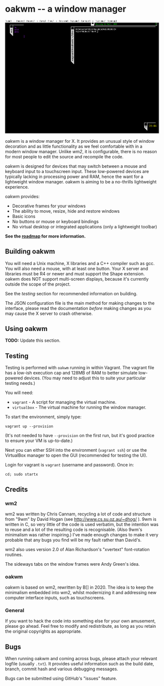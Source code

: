 # oakwm -- a window manager

![Version 2020.07.22](doc/v2020.07.22.jpg)

oakwm is a window manager for X. It provides an unusual style of window
decoration and as little functionality as we feel comfortable with in a
modern window manager. Unlike *wm2*, it is configurable, there is no
reason for most people to edit the source and recompile the code.

oakwm is designed for devices that may switch between a mouse and
keyboard input to a touchscreen input. These low-powered devices are
typically lacking in processing power and RAM, hence the want for a
lightweight window manager. oakwm is aiming to be a no-thrills
lightweight experience.

oakwm provides:

* Decorative frames for your windows
* The ability to move, resize, hide and restore windows
* Basic icons
* No buttons or mouse or keyboard bindings
* No virtual desktop or integrated applications (only a lightweight toolbar)

**See the [roadmap](roadmap.md) for more information.**

## Building oakwm

You will need a Unix machine, X libraries and a C++ compiler such as
gcc. You will also need a mouse, with at least one button. Your X
server and libraries must be R4 or newer and must support the Shape
extension. oakwm does NOT support multi-screen displays, because it's currently
outside the scope of the project.

See the *testing* section for recommended information on building.

The JSON configuration file is the main method for making changes to the
interface, please read the documentation *before* making changes as you may
cause the X server to crash otherwise.

## Using oakwm

**TODO:** Update this section.

## Testing

Testing is performed with `oakwm` running in within Vagrant. The vagrant file
has a low-ish execution cap and 128MB of RAM to better simulate low-powered
devices. (You may need to adjust this to suite your particular testing needs.)

You will need:

* `vagrant` - A script for managing the virtual machine.
* `virtualbox` - The virtual machine for running the window manager.

To start the environment, simply type:

    vagrant up --provision

(It's not needed to have `--provision` on the first run, but it's good practice
to ensure your VM is up-to-date.)

Next you can either SSH into the environment (`vagrant ssh`) or use the
VirtualBox manager to open the GUI (recommended for testing the UI).

Login for vagrant is `vagrant` (username and password). Once in:

    cd; sudo startx

## Credits

### wm2

wm2 was written by Chris Cannam, recycling a lot of code and structure
from "9wm" by David Hogan (see http://www.cs.su.oz.au/~dhog/ ). 9wm
is written in C, so very little of the code is used verbatim, but the
intention was to reuse and a lot of the resulting code is
recognisable. (Also 9wm's minimalism was rather inspiring.) I've
made enough changes to make it very probable that any bugs you find
will be my fault rather than David's.

wm2 also uses version 2.0 of Alan Richardson's "xvertext"
font-rotation routines.

The sideways tabs on the window frames were Andy Green's idea.

### oakwm

oakwm is based on wm2, rewritten by B[] in 2020. The idea is to keep
the minimalism embedded into wm2, whilst modernizing it and addressing
new computer interface inputs, such as touchscreens.

### General

If you want to hack the code into something else for your own
amusement, please go ahead. Feel free to modify and redistribute, as
long as you retain the original copyrights as appropriate.

## Bugs

When running oakwm and coming across bugs, please attach your relevant logfile
(usually `.txt`). It provides useful information such as the build date,
branch, commit hash and various debugging messages.

Bugs can be submitted using GitHub's "issues" feature.
